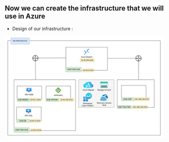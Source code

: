 ## Now we can create the infrastructure that we will use in Azure

* Design of our infrastructure :

![](/Cloud/img-cloud/cloud-infra.png)